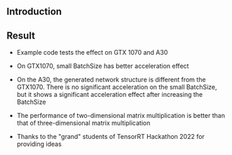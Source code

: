 #

## Introduction

## Result

+ Example code tests the effect on GTX 1070 and A30

+ On GTX1070, small BatchSize has better acceleration effect

+ On the A30, the generated network structure is different from the GTX1070. There is no significant acceleration on the small BatchSize, but it shows a significant acceleration effect after increasing the BatchSize

+ The performance of two-dimensional matrix multiplication is better than that of three-dimensional matrix multiplication

+ Thanks to the "grand" students of TensorRT Hackathon 2022 for providing ideas
